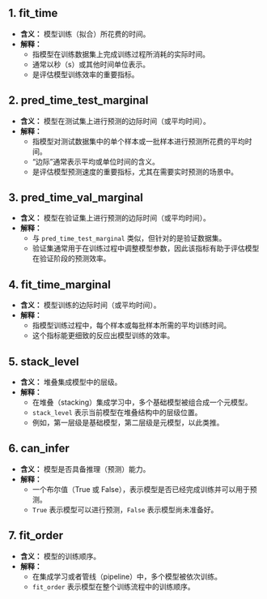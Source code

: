 ## 1. fit_time

* **含义：** 模型训练（拟合）所花费的时间。
* **解释：**
  * 指模型在训练数据集上完成训练过程所消耗的实际时间。
  * 通常以秒（s）或其他时间单位表示。
  * 是评估模型训练效率的重要指标。

## 2. pred_time_test_marginal

* **含义：** 模型在测试集上进行预测的边际时间（或平均时间）。
* **解释：**
  * 指模型对测试数据集中的单个样本或一批样本进行预测所花费的平均时间。
  * “边际”通常表示平均或单位时间的含义。
  * 是评估模型预测速度的重要指标，尤其在需要实时预测的场景中。

## 3. pred_time_val_marginal

* **含义：** 模型在验证集上进行预测的边际时间（或平均时间）。
* **解释：**
  * 与 `pred_time_test_marginal` 类似，但针对的是验证数据集。
  * 验证集通常用于在训练过程中调整模型参数，因此该指标有助于评估模型在验证阶段的预测效率。

## 4. fit_time_marginal

* **含义：** 模型训练的边际时间（或平均时间）。
* **解释：**
  * 指模型训练过程中，每个样本或每批样本所需的平均训练时间。
  * 这个指标能更细致的反应出模型训练的效率。

## 5. stack_level

* **含义：** 堆叠集成模型中的层级。
* **解释：**
  * 在堆叠（stacking）集成学习中，多个基础模型被组合成一个元模型。
  * `stack_level` 表示当前模型在堆叠结构中的层级位置。
  * 例如，第一层级是基础模型，第二层级是元模型，以此类推。

## 6. can_infer

* **含义：** 模型是否具备推理（预测）能力。
* **解释：**
  * 一个布尔值（True 或 False），表示模型是否已经完成训练并可以用于预测。
  * `True` 表示模型可以进行预测，`False` 表示模型尚未准备好。

## 7. fit_order

* **含义：** 模型的训练顺序。
* **解释：**
  * 在集成学习或者管线（pipeline）中，多个模型被依次训练。
  * `fit_order` 表示模型在整个训练流程中的训练顺序。
